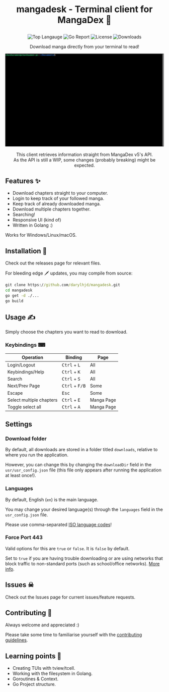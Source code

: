 # <p align="center">mangadesk - Terminal client for MangaDex 📖</p>
<p align="center">
  <img alt="Top Langauge" src="https://img.shields.io/github/languages/top/darylhjd/mangadesk?style=flat-square">
  <img alt="Go Report" src="https://goreportcard.com/badge/github.com/darylhjd/mangadesk?style=flat-square">
  <img alt="License" src="https://img.shields.io/github/license/darylhjd/mangadesk?style=flat-square">
  <img alt="Downloads" src="https://img.shields.io/github/downloads/darylhjd/mangadesk/total?style=flat-square">
</p>

<p align="center">Download manga directly from your terminal to read!</p>

<img src="assets/demo.gif" alt="demo.gif">

<p align="center">
  This client retrieves information straight from MangaDex v5's API.<br>
  As the API is still a WIP, some changes (probably breaking) might be expected.
</p>

## Features ✨

- Download chapters straight to your computer.
- Login to keep track of your followed manga.
- Keep track of already downloaded manga.
- Download multiple chapters together.
- Searching!
- Responsive UI (kind of)
- Written in Golang :)

Works for Windows/Linux/macOS.

## Installation 🔧

Check out the releases page for relevant files.

For bleeding edge 🗡 updates, you may compile from source:

```cmd
git clone https://github.com/darylhjd/mangadesk.git
cd mangadesk
go get -d ./...
go build
```

## Usage ✍

Simply choose the chapters you want to read to download.

### Keybindings ⌨

| Operation                 | Binding                          | Page       |
|---------------------------|----------------------------------|------------|
| Login/Logout              | <kbd>Ctrl</kbd> + <kbd>L</kbd>   | All        |
| Keybindings/Help          | <kbd>Ctrl</kbd> + <kbd>K</kbd>   | All        |
| Search                    | <kbd>Ctrl</kbd> + <kbd>S</kbd>   | All        |
| Next/Prev Page            | <kbd>Ctrl</kbd> + <kbd>F/B</kbd> | Some       |
| Escape                    | <kbd>Esc</kbd>                   | Some       |
| Select multiple chapters  | <kbd>Ctrl</kbd> + <kbd>E</kbd>   | Manga Page |
| Toggle select all         | <kbd>Ctrl</kbd> + <kbd>A</kbd>   | Manga Page |

## Settings

### Download folder

By default, all downloads are stored in a folder titled `downloads`, relative to where you run the application.

However, you can change this by changing the `downloadDir` field in the `usr/usr_config.json` file (this file only
appears after running the application at least once!).

### Languages

By default, English (`en`) is the main language.

You may change your desired language(s) through the `languages` field in the `usr_config.json` file.

Please use comma-separated [ISO language codes](https://www.andiamo.co.uk/resources/iso-language-codes/)!

### Force Port 443

Valid options for this are `true` or `false`. It is `false` by default.

Set to `true` if you are having trouble downloading or are using networks that block traffic to non-standard ports 
(such as school/office networks). [More info](https://api.mangadex.org/docs.html#operation/get-at-home-server-chapterId).

## Issues ☠

Check out the Issues page for current issues/feature requests.

## Contributing 🤝

Always welcome and appreciated :)

Please take some time to familiarise yourself with the [contributing guidelines](.github/CONTRIBUTING.md).

## Learning points 🧠

- Creating TUIs with tview/tcell.
- Working with the filesystem in Golang.
- Goroutines & Context.
- Go Project structure.
